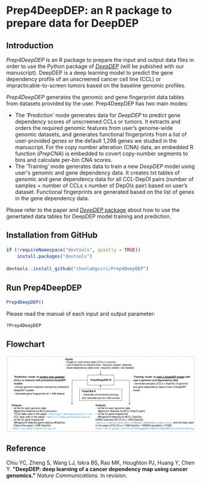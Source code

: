 # Prep4DeepDEP: an R package to prepare data for DeepDEP

## Introduction

*Prep4DeepDEP* is an R package to prepare the input and output data files in order to use the Python package of [*DeepDEP*](https://codeocean.com/capsule/3348251/tree/v1) (will be pubished with our manuscript). DeepDEP is a deep learning model to predict the gene dependency profile of an unscreened cancer cell line (CCL) or impracticable-to-screen tumors based on the baseline genomic profiles.

*Prep4DeepDEP* generates the genomic and gene fingerprint data tables from datasets provided by the user. Prep4DeepDEP has two main modes:
- The ‘Prediction’ mode generates data for *DeepDEP* to predict gene dependency scores of unscreened CCLs or tumors. It extracts and orders the required genomic features from user’s genome-wide genomic datasets, and generates functional fingerprints from a list of user-provided genes or the default 1,298 genes we studied in the manuscript. For the copy number alteration (CNA) data, an embedded R function (*PrepCNA*) is embedded to covert copy-number segments to bins and calculate per-bin CNA scores.
- The ‘Training’ mode generates data to train a new *DeepDEP* model using user's genomic and gene dependency data. It creates txt tables of genomic and gene dependency data for all CCL-DepOI pairs (number of samples = number of CCLs x number of DepOIs pair) based on user’s dataset. Functional fingerprints are generated based on the list of genes in the gene dependency data.

Please refer to the paper and [*DeepDEP* package](https://codeocean.com/capsule/3348251/tree/v1) about how to use the genertated data tables for DeepDEP model training and prediction.

## Installation from GitHub ##
```R
if (!requireNamespace("devtools", quietly = TRUE))
    install.packages("devtools")

devtools::install_github("chenlabgccri/Prep4DeepDEP")
```
## Run Prep4DeepDEP ##
```R
Prep4DeepDEP()
```
Please read the manual of each input and output parameter:
```R
?Prep4DeepDEP
```

## Flowchart
<img align="center" src="./sketch/Prep4DeepDEP.png?raw=true">

## Reference
Chiu YC, Zheng S, Wang LJ, Iskra BS, Rao MK, Houghton PJ, Huang Y, Chen Y.
**"DeepDEP: deep learning of a cancer dependency map using cancer genomics."**
*Nature Communications.* In revision.
